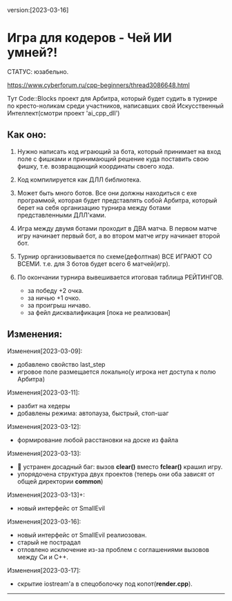 version:[2023-03-16]    
# Игра для кодеров - Чей ИИ умней?!

 СТАТУС:  юзабельно.
 
 https://www.cyberforum.ru/cpp-beginners/thread3086648.html
 
 Тут Code::Blocks проект
 для Арбитра, который будет судить в турнире по кресто-ноликам среди участников,
 написавших свой Искусственный Интеллект(смотри проект 'ai_cpp_dll')
 

## Как оно:

1. Нужно написать код играющий за бота, который принимает на вход поле с фишками
 и принимающий решение куда поставить свою фишку, т.е. возвращающий координаты
 своего хода.
 
2. Код компилируется как ДЛЛ библиотека.
 
3. Может быть много ботов. Все они должны находиться с exe программой,
 которая будет представлять собой Арбитра, который берет на себя организацию 
 турнира между ботами представленными ДЛЛ'ками.
 
4. Игра между двумя ботами проходит в ДВА матча.
 В первом матче игру начинает первый бот, а во втором матче игру начинает второй бот.
 
5. Турнир организовывается по схеме(дефолтная) ВСЕ ИГРАЮТ СО ВСЕМИ.
 т.е. для 3 ботов будет всего 6 матчей(игр).
 
6. По окончании турнира вывешивается итоговая таблица РЕЙТИНГОВ. 
   - за победу +2 очка.
   - за ничью +1 очко.
   - за проигрыш ничаво.
   - за фейл  дисквалификация [пока не реализован]

 
## Изменения:
 
Изменения[2023-03-09]:
+ добавлено свойство last_step
+ игровое поле размещается локально(у игрока нет доступа к полю Арбитра)

Изменения[2023-03-11]:
+ разбит на хедеры
+ добавлены режима: автопауза, быстрый, стоп-шаг

Изменения[2023-03-12]:
+ формирование любой расстановки на доске из файла

Изменения[2023-03-13]:
+ :lady_beetle: устранен досадный баг: вызов **clear()** вместо **fclear()** крашил игру.
+ упорядочена структура двух проектов
  (теперь они оба зависят от общей директории **common**)
  
Изменения[2023-03-13]+:
+ новый интерфейс от SmallEvil

Изменения[2023-03-16]:
+ новый интерфейс от SmallEvil реалиозован.
+ старый не пострадал
+ отловлено исключение из-за проблем с соглашениями вызовов между Си и С++.

Изменения[2023-03-17]:
+ скрытие iostream'a в спецоболочку под копот(**render.cpp**).
____
 